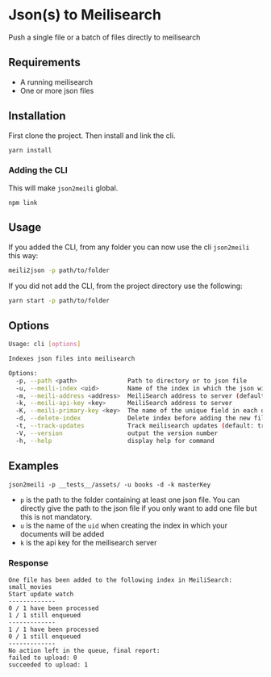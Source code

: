 # Json(s) to Meilisearch


Push a single file or a batch of files directly to meilisearch


## Requirements

- A running meilisearch
- One or more json files

## Installation

First clone the project.
Then install and link the cli.

```
yarn install
```

### Adding the CLI

This will make `json2meili` global.
```
npm link
```

## Usage

If you added the CLI, from any folder you can now use the cli `json2meili` this way:

```bash
meili2json -p path/to/folder
```

If you did not add the CLI, from the project directory use the following:
```bash
yarn start -p path/to/folder
```


## Options

```bash
Usage: cli [options]

Indexes json files into meilisearch

Options:
  -p, --path <path>              Path to directory or to json file
  -u, --meili-index <uid>        Name of the index in which the json will be added (default: "my_index")
  -m, --meili-address <address>  MeiliSearch address to server (default: "http://localhost:7700")
  -k, --meili-api-key <key>      MeiliSearch address to server
  -K, --meili-primary-key <key>  The name of the unique field in each document
  -d, --delete-index             Delete index before adding the new files (default: false)
  -t, --track-updates            Track meilisearch updates (default: true)
  -V, --version                  output the version number
  -h, --help                     display help for command
```

## Examples

```
json2meili -p __tests__/assets/ -u books -d -k masterKey
```

- `p` is the path to the folder containing at least one json file. You can directly give the path to the json file if you only want to add one file but this is not mandatory.
- `u` is the name of the `uid`  when creating the index in which your documents will be added
- `k` is the api key for the meilisearch server


### Response
```
One file has been added to the following index in MeiliSearch: small_movies
Start update watch
-------------
0 / 1 have been processed
1 / 1 still enqueued
-------------
1 / 1 have been processed
0 / 1 still enqueued
-------------
No action left in the queue, final report:
failed to upload: 0
succeeded to upload: 1
```
